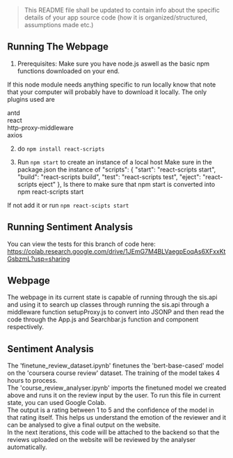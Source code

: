 > This README file shall be updated to contain info about the specific details of your app source code (how it is organized/structured, assumptions made etc.)

## Running The Webpage 
1. Prerequisites: Make sure you have node.js aswell as the basic npm functions downloaded on your end.

If this node module needs anything specific to run locally know that note that your computer will probably have to download it locally. The only plugins used are 

antd  
react  
http-proxy-middleware  
axios

2. do `npm install react-scripts`

3. Run `npm start` to create an instance of a local host
Make sure in the package.json the instance of 
 "scripts": {
    "start": "react-scripts start",
    "build": "react-scripts build",
    "test": "react-scripts test",
    "eject": "react-scripts eject"
  },
Is there to make sure that npm start is converted into npm react-scripts start

If not add it or run `npm react-scipts start`

## Running Sentiment Analysis 
You can view the tests for this branch of code here: https://colab.research.google.com/drive/1JEmG7M4BLVaegpEoqAs6XFxxKtGsbzmL?usp=sharing

## Webpage 
The webpage in its current state is capable of running through the sis.api and using it to search up classes through running the sis.api through a middleware function setupProxy.js to convert into JSONP and then read the code through the App.js and Searchbar.js function and component respectively. 

## Sentiment Analysis 
The 'finetune_review_dataset.ipynb' finetunes the 'bert-base-cased' model on the 'coursera course review' dataset. The training of the model takes 4 hours to process.  
The 'course_review_analyser.ipynb' imports the finetuned model we created above and runs it on the review input by the user. To run this file in current state, you can used Google Colab.  
The output is a rating between 1 to 5 and the confidence of the model in that rating itself. This helps us understand the emotion of the reviewer and it can be analysed to give a final output on the website.  
In the next iterations, this code will be attached to the backend so that the reviews uploaded on the website will be reviewed by the analyser automatically.

